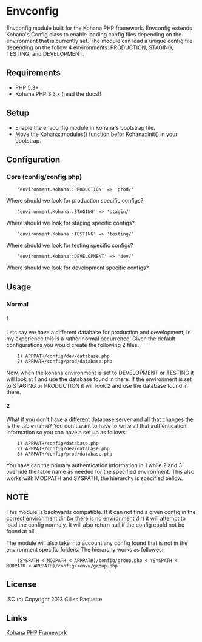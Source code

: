 # Envconfig

Envconfig module built for the Kohana PHP framework.  Envconfig extends Kohana's Config class to enable loading config files depending on the environment that is currently set. The module can load a unique config file depending on the follow 4 environments: PRODUCTION, STAGING, TESTING, and DEVELOPMENT.

## Requirements

- PHP 5.3+
- Kohana PHP 3.3.x (read the docs!)


## Setup

- Enable the envconfig module in Kohana's bootstrap file.
- Move the Kohana::modules() function befor Kohana::init() in your bootstrap.

## Configuration

### Core (config/config.php)

		'environment.Kohana::PRODUCTION' => 'prod/'

Where should we look for production specific configs?

		'environment.Kohana::STAGING' => 'stagin/'

Where should we look for staging specific configs?

		'environment.Kohana::TESTING' => 'testing/'

Where should we look for testing specific configs?

		'environment.Kohana::DEVELOPMENT' => 'dev/'

Where should we look for development specific configs?

## Usage

### Normal

#### 1

Lets say we have a different database for production and development; In my experience this is a rather normal occurrence. Given the default configurations you would create the following 2 files:

		1) APPPATH/config/dev/database.php
		2) APPPATH/config/prod/database.php

Now, when the kohana environment is set to DEVELOPMENT or TESTING it will look at 1 and use the database found in there. If the environment is set to STAGING or PRODUCTION it will look 2 and use the database found in there. 

#### 2

What if you don't have a different database server and all that changes the is the table name? You don't want to have to write all that authentication information so you can have a set up as follows:

		1) APPPATH/config/database.php
		2) APPPATH/config/dev/database.php
		3) APPPATH/config/prod/database.php

You have can the primary authentication information in 1 while 2 and 3 override the table name as needed for the specified environment. This also works with MODPATH and SYSPATH, the hierarchy is specified bellow.

## NOTE

This module is backwards compatible. If it can not find a given config in the correct environment dir (or there is no environment dir) it will attempt to load the config normaly. It will also return null if the config could not be found at all.

The module will also take into account any config found that is not in the environment specific folders. The hierarchy works as followes:

		(SYSPATH < MODPATH < APPPATH)/config/group.php < (SYSPATH < MODPATH < APPPATH)/config/<env>/group.php

## License
ISC
(c) Copyright 2013 Gilles Paquette

## Links

[Kohana PHP Framework](http://kohanaframework.org/)
